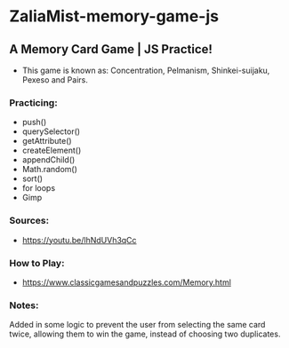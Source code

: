 # ZaliaMist-memory-game-js


## A Memory Card Game | JS Practice!
- This game is known as: Concentration, Pelmanism, Shinkei-suijaku, Pexeso and Pairs.


### Practicing:
- push()
- querySelector()
- getAttribute()
- createElement()
- appendChild()
- Math.random()
- sort()
- for loops
- Gimp


### Sources:
- https://youtu.be/lhNdUVh3qCc


### How to Play:
- https://www.classicgamesandpuzzles.com/Memory.html


### Notes: 
Added in some logic to prevent the user from selecting the same card twice, allowing them to win the game, instead of choosing two duplicates. 
